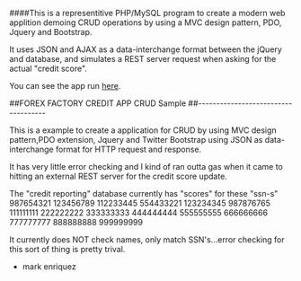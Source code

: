 ####This is a representitive PHP/MySQL program to create a modern web applition demoing CRUD operations by using a MVC design pattern, PDO, Jquery and Bootstrap.

It uses JSON and AJAX as a data-interchange format between the jQuery and database, and simulates a REST server request when asking for the actual "credit score".

You can see the app run <a href="http://markenriquez.tekcities.com/credadd">here</a>.


##FOREX FACTORY CREDIT APP CRUD Sample
##------------------------------------

This is a example to create a application for CRUD by using MVC design pattern,PDO extension, Jquery and Twitter Bootstrap using JSON as data-interchange format for HTTP request and response.

It has very little error checking and I kind of ran outta gas when it came to hitting an external REST server for the credit score update.

The "credit reporting" database currently has "scores" for these "ssn-s"
987654321
123456789
112233445
554433221
123234345
987876765
111111111
222222222
333333333
444444444
555555555
666666666
777777777
888888888
999999999

It currently does NOT check names, only match SSN's...error checking for this sort of thing is pretty trival.

- mark enriquez
